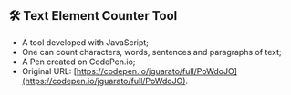 ## 🛠️ Text Element Counter Tool

* A tool developed with JavaScript;
* One can count characters, words, sentences and paragraphs of text;
* A Pen created on CodePen.io;
* Original URL: [https://codepen.io/jguarato/full/PoWdoJO](https://codepen.io/jguarato/full/PoWdoJO).
